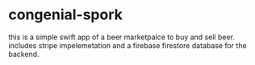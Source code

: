 # congenial-spork

this is a simple swift app of a beer marketpalce to buy and sell beer. 
includes stripe impelemetation and a firebase firestore database for the backend.
